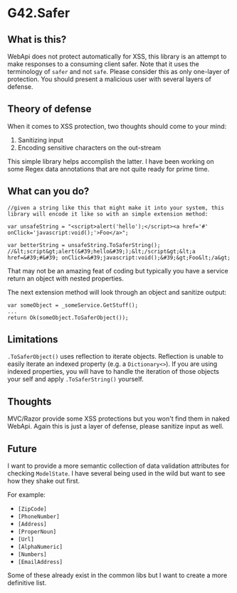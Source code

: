 # G42.Safer

## What is this?

WebApi does not protect automatically for XSS, this library is an attempt to make responses to a consuming client safer. Note that it uses the terminology of `safer` and not `safe`. Please consider this as only one-layer of protection. You should present a malicious user with several layers of defense.

## Theory of defense

When it comes to XSS protection, two thoughts should come to your mind:
1) Sanitizing input
2) Encoding sensitive characters on the out-stream

This simple library helps accomplish the latter. I have been working on some Regex data annotations that are not quite ready for prime time.

## What can you do?

```
//given a string like this that might make it into your system, this library will encode it like so with an simple extension method:

var unsafeString = "<script>alert('hello');</script><a href='#' onClick='javascript:void();'>Foo</a>";

var betterString = unsafeString.ToSaferString(); //&lt;script&gt;alert(&#39;hello&#39;);&lt;/script&gt;&lt;a href=&#39;#&#39; onClick=&#39;javascript:void();&#39;&gt;Foo&lt;/a&gt;

```

That may not be an amazing feat of coding but typically you have a service return an object with nested properties.

The next extension method will look through an object and sanitize output:

```
var someObject = _someService.GetStuff();
...
return Ok(someObject.ToSaferObject());

```

## Limitations

`.ToSaferObject()` uses reflection to iterate objects. Reflection is unable to easily iterate an indexed property (e.g. a `Dictionary<>`). If you are using indexed properties, you will have to handle the iteration of those objects your self and apply `.ToSaferString()` yourself.

## Thoughts

MVC/Razor provide some XSS protections but you won't find them in naked WebApi. Again this is just a layer of defense, please sanitize input as well.

## Future

I want to provide a more semantic collection of data validation attributes for checking `ModelState`. I have several being used in the wild but want to see how they shake out first. 

For example:
- `[ZipCode]`
- `[PhoneNumber]`
- `[Address]`
- `[ProperNoun]`
- `[Url]`
- `[AlphaNumeric]`
- `[Numbers]`
- `[EmailAddress]`

Some of these already exist in the common libs but I want to create a more definitive list.
